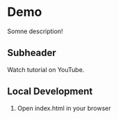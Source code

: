 # Demo

Somne description!

## Subheader

Watch tutorial on YouTube.

## Local Development

1. Open index.html in your browser
